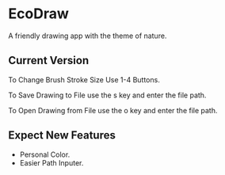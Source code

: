 # EcoDraw
A friendly drawing app with the theme of nature.

## Current Version

To Change Brush Stroke Size Use 1-4 Buttons.

To Save Drawing to File use the s key and enter the file path.

To Open Drawing from File use the o key and enter the file path.

## Expect New Features
- Personal Color.
- Easier Path Inputer.
